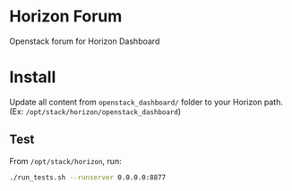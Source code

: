 # Horizon Forum
Openstack forum for Horizon Dashboard

# Install

Update all content from `openstack_dashboard/` folder to your Horizon path. (Ex: `/opt/stack/horizon/openstack_dashboard`)

## Test

From `/opt/stack/horizon`, run:
```sh
./run_tests.sh --runserver 0.0.0.0:8877
```
